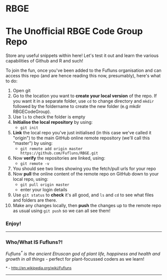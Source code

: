 RBGE
====

# The Unofficial RBGE Code Group Repo

Store any useful snippets within here!  Let's test it out and learn the various capabilities of Github and R and such!


To join the fun, once you've been added to the Fufluns organisation and can access this repo (and are hence reading this now, presumably), here's what to do:

1. Open git
2. Go to the location you want to **create your local version** of the repo. If you want it in a separate folder, use `cd` to change directory and `mkdir` followed by the foldername to create the new folder (e.g mkdir RBGECodeGroup).
3. Use `ls` to check the folder is empty
4. **Initialise the local repository** by using:
    * `git init`
5. **Link** the local repo you've just initialised (in this case we've called it "origin") to the main GitHub online remote repository (we'll call this "master") by using:
    * `git remote add origin master https://github.com/Fufluns/RBGE.git`
6. Now **verify** the repositories are linked, using: 
    * `git remote -v`
7. You should see two lines showing you the fetch/pull urls for your repo
8. Now **pull** the online content of the remote repo on GitHub down to your local repo, using: 
    * `git pull origin master` 
    * enter your login details
9. Use `git status` to **check** it's all good, and `ls` and `cd` to see what files and folders are there.
10. Make any changes locally, then **push** the changes up to the remote repo as usual using `git push` so we can all see them!

### Enjoy!

*******

### Who/What IS Fufluns?!  
_Fufluns<sup>*</sup> is the ancient Etruscan god of plant life, happiness and health and growth in all things_    - perfect for plant-focussed coders as we learn!

<sup>* - http://en.wikipedia.org/wiki/Fufluns</sup>

*******